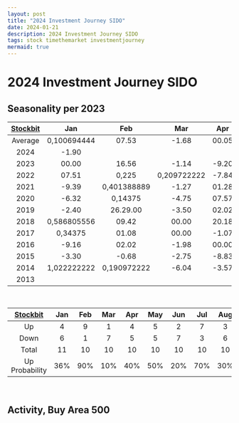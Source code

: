 ```yaml
---
layout: post
title: "2024 Investment Journey SIDO"
date: 2024-01-21
description: 2024 Investment Journey SIDO
tags: stock timethemarket investmentjourney
mermaid: true
---
```


# 2024 Investment Journey SIDO


## Seasonality per 2023

|[Stockbit](https://stockbit.com/symbol/SIDO/seasonality)|Jan|Feb|Mar|Apr|May|Jun|Jul|Aug|Sep|Oct|Nov|Dec|Year|
|:-:|:-:|:-:|:-:|:-:|:-:|:-:|:-:|:-:|:-:|:-:|:-:|:-:|:-:|
Average|0,100694444|07.53|-1.68|00.05|00.40|-3.15|02.01|-0.34|-3.35|0,105555556|02.31|-0.12|06.08
2024|-1.90||||||||||||-1.90
2023|00.00|16.56|-1.14|-9.20|-8.23|0,047916667|-12.33|-3.12|-4.84|-13.56|-1.96|05.00|-30.46
2022|07.51|0,225|0,209722222|-7.84|08.51|-1.96|-9.50|-21.55|00.00|04.23|06.08|-3.82|-12.72
2021|-9.39|0,401388889|-1.27|01.28|-2.53|-8.32|13.33|-1.25|-2.41|0,426388889|08.28|-5.46|08.26
2020|-6.32|0,14375|-4.75|07.57|-3.20|-0.33|0,317361111|0,296527778|07.41|07.44|-5.04|0,275694444|26.22.00
2019|-2.40|26.29.00|-3.50|02.02|-5.93|0,224305556|00.40|26.75|-3.94|00.00|03.28|00.48|51.80
2018|0,586805556|09.42|00.00|20.18|07.41|-11.03|05.17|01.23|01.21|-4.80|0,263194444|-0.71|52.75
2017|0,34375|01.08|00.00|-1.07|-8.99|-2.37|00.40|00.00|-5.65|04.27|0,086111111|09.27|05.04
2016|-9.16|02.02|-1.98|00.00|01.21|00.00|0,606944444|-1.75|-5.34|0,252777778|-3.56|-4.80|-5.49
2015|-3.30|-0.68|-2.75|-8.83|0,554861111|-3.44|-3.56|-6.64|-3.95|-1.23|15.00|-1.09|-10.78
2014|1,022222222|0,190972222|-6.04|-3.57|0,15|-9.59|05.31|-3.78|-15.97|07.48|-6.38|-6.19|-12.68
2013||||||||||||00.00|0,150694444


<br />

|[Stockbit](https://stockbit.com/symbol/SIDO/seasonality)|Jan|Feb|Mar|Apr|May|Jun|Jul|Aug|Sep|Oct|Nov|Dec|Year|
|:-:|:-:|:-:|:-:|:-:|:-:|:-:|:-:|:-:|:-:|:-:|:-:|:-:|:-:|
Up|4|9|1|4|5|2|7|3|2|6|6|4|6
Down|6|1|7|5|5|7|3|6|7|3|4|6|6
Total|11|10|10|10|10|10|10|10|10|10|10|11|12
Up Probability|36%|90%|10%|40%|50%|20%|70%|30%|20%|60%|60%|36%|50%

<br />

## Activity, Buy Area 500